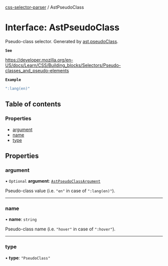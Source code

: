 [css-selector-parser](../README.md) / AstPseudoClass

# Interface: AstPseudoClass

Pseudo-class selector.
Generated by [ast.pseudoClass](AstFactory.md#pseudoclass).

**`See`**

https://developer.mozilla.org/en-US/docs/Learn/CSS/Building_blocks/Selectors/Pseudo-classes_and_pseudo-elements

**`Example`**

```ts
":lang(en)"
```

## Table of contents

### Properties

- [argument](AstPseudoClass.md#argument)
- [name](AstPseudoClass.md#name)
- [type](AstPseudoClass.md#type)

## Properties

### argument

• `Optional` **argument**: [`AstPseudoClassArgument`](../README.md#astpseudoclassargument)

Pseudo-class value (i.e. `"en"` in case of `":lang(en)"`).

___

### name

• **name**: `string`

Pseudo-class name (i.e. `"hover"` in case of `":hover"`).

___

### type

• **type**: ``"PseudoClass"``
